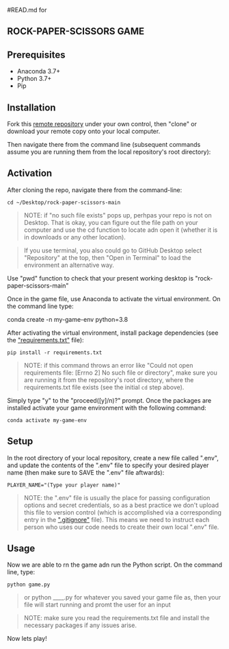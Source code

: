 #READ.md for 

## ROCK-PAPER-SCISSORS GAME

## Prerequisites

  + Anaconda 3.7+
  + Python 3.7+
  + Pip

## Installation

Fork this [remote repository](https://github.com/jennaroyson/rock-paper-scissors-game.git) under your own control, then "clone" or download your remote copy onto your local computer.

Then navigate there from the command line (subsequent commands assume you are running them from the local repository's root directory):


## Activation

After cloning the repo, navigate there from the command-line:
```
cd ~/Desktop/rock-paper-scissors-main
```

>NOTE: if "no such file exists" pops up, perhpas your repo is not on Desktop. That is okay, you can figure out the file path on your computer and use the cd function to locate adn open it (whether it is in downloads or any other location). 

>If you use terminal, you also could go to GitHub Desktop select "Repository" at the top, then "Open in Terminal" to load the environment an alternative way.


Use "pwd" function to check that your present working desktop is "rock-paper-scissors-main"


Once in the game file, use Anaconda to activate the virtual environment.
On the command line type:

conda create -n my-game-env python=3.8

After activating the virtual environment, install package dependencies (see the ["requirements.txt"](/requirements.txt) file):

```
pip install -r requirements.txt
```

> NOTE: if this command throws an error like "Could not open requirements file: [Errno 2] No such file or directory", make sure you are running it from the repository's root directory, where the requirements.txt file exists (see the initial `cd` step above).

Simply type "y" to the "proceed([y]/n)?" prompt. Once the packages are installed activate your game environment with the following command:

```
conda activate my-game-env
```

## Setup

In the root directory of your local repository, create a new file called ".env", and update the contents of the ".env" file to specify your desired player name (then make sure to SAVE the ".env" file aftwards):

    PLAYER_NAME="(Type your player name)"

> NOTE: the ".env" file is usually the place for passing configuration options and secret credentials, so as a best practice we don't upload this file to version control (which is accomplished via a corresponding entry in the [".gitignore"](/.gitignore) file). This means we need to instruct each person who uses our code needs to create their own local ".env" file.

## Usage

Now we are able to rn the game adn run the Python script. On the command line, type:

```
python game.py
```

> or python ____.py for whatever you saved your game file as, then your file will start running and promt the user for an input

>NOTE: make sure you read the requirements.txt file and install the necessary packages if any issues arise.

Now lets play!

